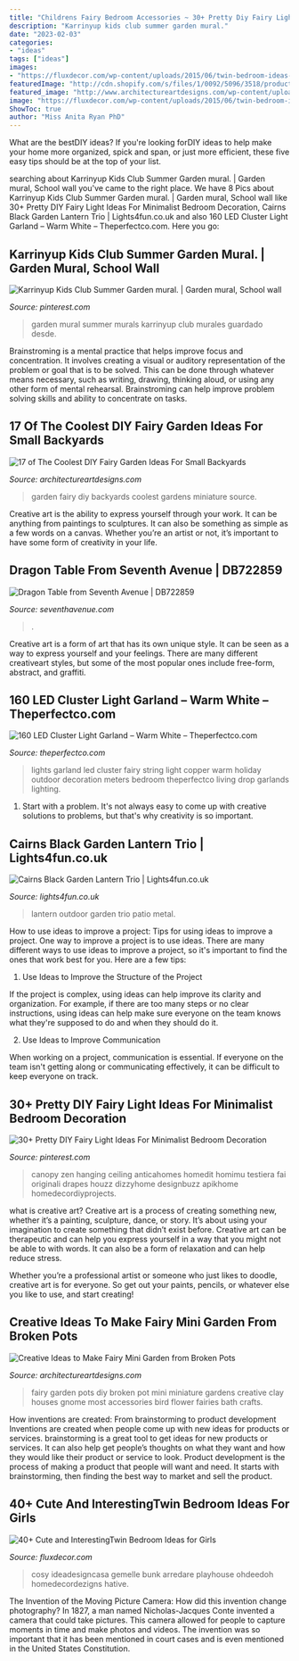 ```yaml
---
title: "Childrens Fairy Bedroom Accessories ~ 30+ Pretty Diy Fairy Light Ideas For Minimalist Bedroom Decoration"
description: "Karrinyup kids club summer garden mural."
date: "2023-02-03"
categories:
- "ideas"
tags: ["ideas"]
images:
- "https://fluxdecor.com/wp-content/uploads/2015/06/twin-bedroom-ideas-for-girls/37-twin-bedroom-ideas-for-girls.jpg"
featuredImage: "http://cdn.shopify.com/s/files/1/0092/5096/3518/products/LA2002012_black-metal-lantern-trio-outdoor-patio-p2_1024x1024.jpg?v=1582643297"
featured_image: "http://www.architectureartdesigns.com/wp-content/uploads/2015/03/827.jpg"
image: "https://fluxdecor.com/wp-content/uploads/2015/06/twin-bedroom-ideas-for-girls/37-twin-bedroom-ideas-for-girls.jpg"
ShowToc: true
author: "Miss Anita Ryan PhD"
---
```



What are the bestDIY ideas?
If you're looking forDIY ideas to help make your home more organized, spick and span, or just more efficient, these five easy tips should be at the top of your list.

	

		
searching about Karrinyup Kids Club Summer Garden mural. | Garden mural, School wall you've came to the right place. We have 8 Pics about Karrinyup Kids Club Summer Garden mural. | Garden mural, School wall like 30+ Pretty DIY Fairy Light Ideas For Minimalist Bedroom Decoration, Cairns Black Garden Lantern Trio | Lights4fun.co.uk and also 160 LED Cluster Light Garland – Warm White – Theperfectco.com. Here you go:
		
    
## Karrinyup Kids Club Summer Garden Mural. | Garden Mural, School Wall

<img loading=lazy src="https://i.pinimg.com/736x/27/7d/82/277d826f2b4586ca6443a43805eade54.jpg" onerror="this.onerror=null;this.src='https://tse4.mm.bing.net/th?id=OIP.-hHZLV4RLVJSOBnY6_y6JQHaJ4&amp;pid=15.1';" alt="Karrinyup Kids Club Summer Garden mural. | Garden mural, School wall">

_Source: pinterest.com_

>garden mural summer murals karrinyup club murales guardado desde. 

	

Brainstroming is a mental practice that helps improve focus and concentration. It involves creating a visual or auditory representation of the problem or goal that is to be solved. This can be done through whatever means necessary, such as writing, drawing, thinking aloud, or using any other form of mental rehearsal. Brainstroming can help improve problem solving skills and ability to concentrate on tasks.

    
## 17 Of The Coolest DIY Fairy Garden Ideas For Small Backyards

<img loading=lazy src="http://www.architectureartdesigns.com/wp-content/uploads/2015/03/827.jpg" onerror="this.onerror=null;this.src='https://tse2.mm.bing.net/th?id=OIP.IdkoUTfasCBdEheuq8NgiwHaJS&amp;pid=15.1';" alt="17 of The Coolest DIY Fairy Garden Ideas For Small Backyards">

_Source: architectureartdesigns.com_

>garden fairy diy backyards coolest gardens miniature source. 

	

Creative art is the ability to express yourself through your work. It can be anything from paintings to sculptures. It can also be something as simple as a few words on a canvas. Whether you’re an artist or not, it’s important to have some form of creativity in your life.

    
## Dragon Table From Seventh Avenue | DB722859

<img loading=lazy src="https://imsdm.scene7.com/is/image/imsdm/722859-1" onerror="this.onerror=null;this.src='https://tse2.mm.bing.net/th?id=OIP.4p4ZQXCYxnh62Qf9EXNCxQAAAA&amp;pid=15.1';" alt="Dragon Table from Seventh Avenue | DB722859">

_Source: seventhavenue.com_

>. 

	

Creative art is a form of art that has its own unique style. It can be seen as a way to express yourself and your feelings. There are many different creativeart styles, but some of the most popular ones include free-form, abstract, and graffiti.

    
## 160 LED Cluster Light Garland – Warm White – Theperfectco.com

<img loading=lazy src="http://www.theperfectco.com/wp-content/uploads/2018/12/600121_APT.jpg" onerror="this.onerror=null;this.src='https://tse4.mm.bing.net/th?id=OIP.IkQOQEUfjy1zyvFRve0uPAHaHa&amp;pid=15.1';" alt="160 LED Cluster Light Garland – Warm White – Theperfectco.com">

_Source: theperfectco.com_

>lights garland led cluster fairy string light copper warm holiday outdoor decoration meters bedroom theperfectco living drop garlands lighting. 

	

1. Start with a problem. It's not always easy to come up with creative solutions to problems, but that's why creativity is so important.

    
## Cairns Black Garden Lantern Trio | Lights4fun.co.uk

<img loading=lazy src="http://cdn.shopify.com/s/files/1/0092/5096/3518/products/LA2002012_black-metal-lantern-trio-outdoor-patio-p2_1024x1024.jpg?v=1582643297" onerror="this.onerror=null;this.src='https://tse3.mm.bing.net/th?id=OIP.TaP7PN_UKhLqvb095bXoJAHaHa&amp;pid=15.1';" alt="Cairns Black Garden Lantern Trio | Lights4fun.co.uk">

_Source: lights4fun.co.uk_

>lantern outdoor garden trio patio metal. 

	

How to use ideas to improve a project: Tips for using ideas to improve a project.
One way to improve a project is to use ideas. There are many different ways to use ideas to improve a project, so it's important to find the ones that work best for you. Here are a few tips:
1. Use Ideas to Improve the Structure of the Project

If the project is complex, using ideas can help improve its clarity and organization. For example, if there are too many steps or no clear instructions, using ideas can help make sure everyone on the team knows what they're supposed to do and when they should do it.

2. Use Ideas to Improve Communication

When working on a project, communication is essential. If everyone on the team isn't getting along or communicating effectively, it can be difficult to keep everyone on track.

    
## 30+ Pretty DIY Fairy Light Ideas For Minimalist Bedroom Decoration

<img loading=lazy src="https://i.pinimg.com/736x/a7/72/47/a77247fe2db0f03bd2603743441c20dd.jpg" onerror="this.onerror=null;this.src='https://tse1.mm.bing.net/th?id=OIP.nNDm5mTg9J_LhBwM_aKAwAHaHa&amp;pid=15.1';" alt="30+ Pretty DIY Fairy Light Ideas For Minimalist Bedroom Decoration">

_Source: pinterest.com_

>canopy zen hanging ceiling anticahomes homedit homimu testiera fai originali drapes houzz dizzyhome designbuzz apikhome homedecordiyprojects. 

	

what is creative art?
Creative art is a process of creating something new, whether it’s a painting, sculpture, dance, or story. It’s about using your imagination to create something that didn’t exist before. 
Creative art can be therapeutic and can help you express yourself in a way that you might not be able to with words. It can also be a form of relaxation and can help reduce stress. 

Whether you’re a professional artist or someone who just likes to doodle, creative art is for everyone. So get out your paints, pencils, or whatever else you like to use, and start creating!

    
## Creative Ideas To Make Fairy Mini Garden From Broken Pots

<img loading=lazy src="http://www.architectureartdesigns.com/wp-content/uploads/2014/08/414-630x839.jpg" onerror="this.onerror=null;this.src='https://tse4.mm.bing.net/th?id=OIP.BdFXzkrb-WiIZAnJsP069QHaJ3&amp;pid=15.1';" alt="Creative Ideas to Make Fairy Mini Garden from Broken Pots">

_Source: architectureartdesigns.com_

>fairy garden pots diy broken pot mini miniature gardens creative clay houses gnome most accessories bird flower fairies bath crafts. 

	

How inventions are created: From brainstorming to product development
Inventions are created when people come up with new ideas for products or services. brainstorming is a great tool to get ideas for new products or services. It can also help get people’s thoughts on what they want and how they would like their product or service to look. Product development is the process of making a product that people will want and need. It starts with brainstorming, then finding the best way to market and sell the product.

    
## 40+ Cute And InterestingTwin Bedroom Ideas For Girls

<img loading=lazy src="https://fluxdecor.com/wp-content/uploads/2015/06/twin-bedroom-ideas-for-girls/37-twin-bedroom-ideas-for-girls.jpg" onerror="this.onerror=null;this.src='https://tse4.mm.bing.net/th?id=OIP.bcjK8s4R6s15EkflqmkK8AHaFG&amp;pid=15.1';" alt="40+ Cute and InterestingTwin Bedroom Ideas for Girls">

_Source: fluxdecor.com_

>cosy ideadesigncasa gemelle bunk arredare playhouse ohdeedoh homedecordezigns hative. 

	

The Invention of the Moving Picture Camera: How did this invention change photography?
In 1827, a man named Nicholas-Jacques Conte invented a camera that could take pictures. This camera allowed for people to capture moments in time and make photos and videos. The invention was so important that it has been mentioned in court cases and is even mentioned in the United States Constitution.

